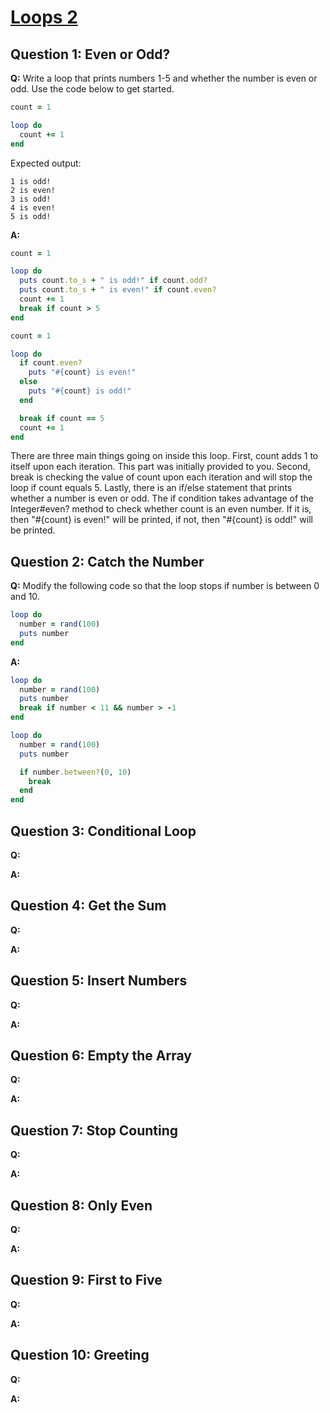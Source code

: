 # [Loops 2](https://launchschool.com/exercise_sets/7d22644c)

## Question 1: Even or Odd?

**Q:** Write a loop that prints numbers 1-5 and whether the number is even or odd. Use the code below to get started.

```ruby
count = 1

loop do
  count += 1
end
```

Expected output:

```
1 is odd!
2 is even!
3 is odd!
4 is even!
5 is odd!
```

**A:**

```ruby
count = 1

loop do
  puts count.to_s + " is odd!" if count.odd?
  puts count.to_s + " is even!" if count.even?
  count += 1
  break if count > 5
end
```

```ruby
count = 1

loop do
  if count.even?
    puts "#{count} is even!"
  else
    puts "#{count} is odd!"
  end

  break if count == 5
  count += 1
end
```

There are three main things going on inside this loop. First, count adds 1 to itself upon each iteration. This part was initially provided to you. Second, break is checking the value of count upon each iteration and will stop the loop if count equals 5. Lastly, there is an if/else statement that prints whether a number is even or odd. The if condition takes advantage of the Integer#even? method to check whether count is an even number. If it is, then "#{count} is even!" will be printed, if not, then "#{count} is odd!" will be printed.

## Question 2: Catch the Number
  
**Q:** Modify the following code so that the loop stops if number is between 0 and 10.

```ruby
loop do
  number = rand(100)
  puts number
end
```

**A:**

```ruby
loop do
  number = rand(100)
  puts number
  break if number < 11 && number > -1
end
```

```ruby
loop do
  number = rand(100)
  puts number

  if number.between?(0, 10)
    break
  end
end
```

## Question 3: Conditional Loop

**Q:**

**A:**


## Question 4: Get the Sum

**Q:**

**A:**


## Question 5: Insert Numbers

**Q:**

**A:**


## Question 6: Empty the Array

**Q:**

**A:**

## Question 7: Stop Counting

**Q:**

**A:**


## Question 8: Only Even

**Q:**

**A:**

## Question 9: First to Five

**Q:**

**A:**


## Question 10: Greeting

**Q:**

**A:**
